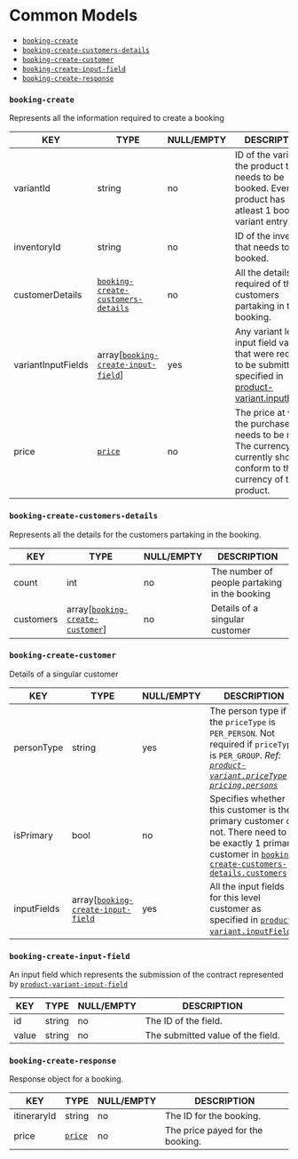 # Common Models

* [`booking-create`](#booking-create)
* [`booking-create-customers-details`](#booking-create-customers-details)
* [`booking-create-customer`](#booking-create-customer)
* [`booking-create-input-field`](#booking-create-input-field)
* [`booking-create-response`](#booking-create-response)

### `booking-create`

Represents all the information required to create a booking

KEY | TYPE | NULL/EMPTY | DESCRIPTION
--- | --- | --- | ---
variantId | string | no | ID of the variant of the product that needs to be booked. Every product has atleast 1 bookable variant entry.
inventoryId | string | no | ID of the inventory that needs to be booked.
customerDetails | [`booking-create-customers-details`](#booking-create-customers-details) | no | All the details required of the customers partaking in the booking.
variantInputFields | array[[`booking-create-input-field`](#booking-create-input-field)] | yes | Any variant level input field values that were required to be submitted as specified in [product-variant.inputFields](product-models.md#product-variant).
price | [`price`](common-models.md#price) | no | The price at which the purchase needs to be made. The currency currently should conform to the currency of the product.

### `booking-create-customers-details`

Represents all the details for the customers partaking in the booking.

KEY | TYPE | NULL/EMPTY | DESCRIPTION
--- | --- | --- | ---
count | int | no | The number of people partaking in the booking
customers | array[[`booking-create-customer`](#booking-create-customer)] | no | Details of a singular customer

### `booking-create-customer`

Details of a singular customer

KEY | TYPE | NULL/EMPTY | DESCRIPTION
--- | --- | --- | ---
personType | string | yes | The person type if the `priceType` is `PER_PERSON`. Not required if `priceType` is `PER_GROUP`. *Ref: [`product-variant.priceType`](#product-models.md#product-variant.priceType) & [`pricing.persons`](inventory-pricing-models.md#pricing.persons)*
isPrimary | bool | no | Specifies whether this customer is the primary customer or not. There need to be exactly 1 primary customer in [`booking-create-customers-details.customers`](#booking-create-customers-details)
inputFields | array[[`booking-create-input-field`](#booking-create-input-field) | yes | All the input fields for this level customer as specified in [`product-variant.inputFields`](product-models.md#product-variant).

### `booking-create-input-field`

An input field which represents the submission of the contract represented by [`product-variant-input-field`](product-models.md#product-variant-input-field)

KEY | TYPE | NULL/EMPTY | DESCRIPTION
--- | --- | --- | ---
id | string | no | The ID of the field.
value | string | no | The submitted value of the field.

### `booking-create-response`

Response object for a booking.

KEY | TYPE | NULL/EMPTY | DESCRIPTION
--- | --- | --- | ---
itineraryId | string | no | The ID for the booking.
price | [`price`](common-models.md#price) | no | The price payed for the booking.
